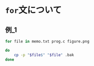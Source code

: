 # `for`文について

## 例_1

```bash
for file in memo.txt prog.c figure.png

do
    cp -p "$file$" "$file" .bak
done
```
